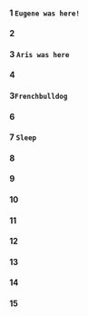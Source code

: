 #### 1 `Eugene was here!`
#### 2
#### 3 `Aris was here`
#### 4
#### 3`Frenchbulldog`
#### 6
#### 7 `Sleep `
#### 8
#### 9
#### 10
#### 11
#### 12
#### 13
#### 14
#### 15